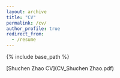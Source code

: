 ```yaml
---
layout: archive
title: "CV"
permalink: /cv/
author_profile: true
redirect_from:
  - /resume
---
```


{% include base_path %}

[Shuchen Zhao CV](CV_Shuchen Zhao.pdf)
